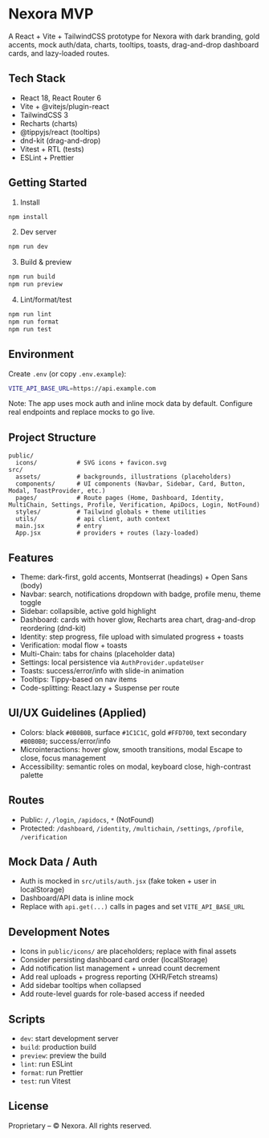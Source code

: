 # Nexora MVP

A React + Vite + TailwindCSS prototype for Nexora with dark branding, gold accents, mock auth/data, charts, tooltips, toasts, drag-and-drop dashboard cards, and lazy-loaded routes.

## Tech Stack
- React 18, React Router 6
- Vite + @vitejs/plugin-react
- TailwindCSS 3
- Recharts (charts)
- @tippyjs/react (tooltips)
- dnd-kit (drag-and-drop)
- Vitest + RTL (tests)
- ESLint + Prettier

## Getting Started
1. Install
```bash
npm install
```
2. Dev server
```bash
npm run dev
```
3. Build & preview
```bash
npm run build
npm run preview
```
4. Lint/format/test
```bash
npm run lint
npm run format
npm run test
```

## Environment
Create `.env` (or copy `.env.example`):
```bash
VITE_API_BASE_URL=https://api.example.com
```
Note: The app uses mock auth and inline mock data by default. Configure real endpoints and replace mocks to go live.

## Project Structure
```
public/
  icons/           # SVG icons + favicon.svg
src/
  assets/          # backgrounds, illustrations (placeholders)
  components/      # UI components (Navbar, Sidebar, Card, Button, Modal, ToastProvider, etc.)
  pages/           # Route pages (Home, Dashboard, Identity, MultiChain, Settings, Profile, Verification, ApiDocs, Login, NotFound)
  styles/          # Tailwind globals + theme utilities
  utils/           # api client, auth context
  main.jsx         # entry
  App.jsx          # providers + routes (lazy-loaded)
```

## Features
- Theme: dark-first, gold accents, Montserrat (headings) + Open Sans (body)
- Navbar: search, notifications dropdown with badge, profile menu, theme toggle
- Sidebar: collapsible, active gold highlight
- Dashboard: cards with hover glow, Recharts area chart, drag-and-drop reordering (dnd-kit)
- Identity: step progress, file upload with simulated progress + toasts
- Verification: modal flow + toasts
- Multi-Chain: tabs for chains (placeholder data)
- Settings: local persistence via `AuthProvider.updateUser`
- Toasts: success/error/info with slide-in animation
- Tooltips: Tippy-based on nav items
- Code-splitting: React.lazy + Suspense per route

## UI/UX Guidelines (Applied)
- Colors: black `#0B0B0B`, surface `#1C1C1C`, gold `#FFD700`, text secondary `#B0B0B0`; success/error/info
- Microinteractions: hover glow, smooth transitions, modal Escape to close, focus management
- Accessibility: semantic roles on modal, keyboard close, high-contrast palette

## Routes
- Public: `/`, `/login`, `/apidocs`, `*` (NotFound)
- Protected: `/dashboard`, `/identity`, `/multichain`, `/settings`, `/profile`, `/verification`

## Mock Data / Auth
- Auth is mocked in `src/utils/auth.jsx` (fake token + user in localStorage)
- Dashboard/API data is inline mock
- Replace with `api.get(...)` calls in pages and set `VITE_API_BASE_URL`

## Development Notes
- Icons in `public/icons/` are placeholders; replace with final assets
- Consider persisting dashboard card order (localStorage)
- Add notification list management + unread count decrement
- Add real uploads + progress reporting (XHR/Fetch streams)
- Add sidebar tooltips when collapsed
- Add route-level guards for role-based access if needed

## Scripts
- `dev`: start development server
- `build`: production build
- `preview`: preview the build
- `lint`: run ESLint
- `format`: run Prettier
- `test`: run Vitest

## License
Proprietary – © Nexora. All rights reserved.
